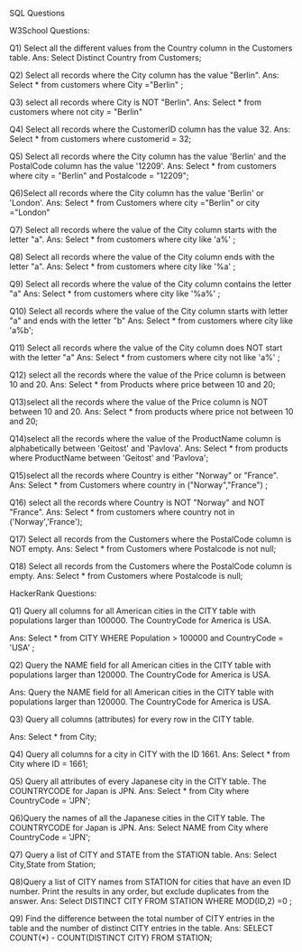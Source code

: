 SQL Questions

W3School Questions:

Q1) Select all the different values from the Country column in the Customers table.
Ans: Select Distinct Country from Customers;

Q2) Select all records where the City column has the value "Berlin".
Ans: Select * from customers where City ="Berlin" ;

Q3) select all records where City is NOT "Berlin".
Ans: Select * from customers where not city = "Berlin"

Q4) Select all records where the CustomerID column has the value 32.
Ans: Select * from customers where customerid = 32;

Q5) Select all records where the City column has the value 'Berlin' and the PostalCode column has the value '12209'.
Ans: Select * from customers where city = "Berlin" and Postalcode = "12209";

Q6)Select all records where the City column has the value 'Berlin' or 'London'.
Ans: Select * from Customers where city ="Berlin" or city ="London"

Q7) Select all records where the value of the City column starts with the letter "a".
Ans: Select * from customers where city like 'a%' ;

Q8) Select all records where the value of the City column ends with the letter "a".
Ans: Select * from customers where city like '%a' ;

Q9) Select all records where the value of the City column contains the letter "a"
Ans: Select * from customers where city like '%a%' ;

Q10) Select all records where the value of the City column starts with letter "a" and ends with the letter "b"
Ans: Select * from customers where city like 'a%b';

Q11) Select all records where the value of the City column does NOT start with the letter "a"
Ans: Select * from customers where city not like 'a%' ;

Q12) select all the records where the value of the Price column is between 10 and 20.
Ans: Select * from Products where price between 10 and 20;

Q13)select all the records where the value of the Price column is NOT between 10 and 20.
Ans: Select * from products where price not between 10 and 20;

Q14)select all the records where the value of the ProductName column is alphabetically between 'Geitost' and 'Pavlova'.
Ans: Select * from products where ProductName  between 'Geitost' and 'Pavlova';

Q15)select all the records where Country is either "Norway" or "France".
Ans: Select * from Customers where country in ("Norway","France") ;

Q16) select all the records where Country is NOT "Norway" and NOT "France".
Ans: Select * from customers where country not in ('Norway','France');

Q17) Select all records from the Customers where the PostalCode column is NOT empty.
Ans: Select * from Customers where Postalcode is not null;

Q18) Select all records from the Customers where the PostalCode column is empty.
Ans: Select * from Customers where Postalcode is  null;



HackerRank Questions:

Q1) Query all columns for all American cities in the CITY table with populations larger than 100000. The CountryCode for America is USA.

Ans: Select * from CITY
WHERE Population > 100000 and CountryCode = 'USA'  ;

Q2) Query the NAME field for all American cities in the CITY table with populations larger than 120000. The CountryCode for America is USA.

Ans: Query the NAME field for all American cities in the CITY table with populations larger than 120000. The CountryCode for America is USA.

Q3) Query all columns (attributes) for every row in the CITY table.

Ans: Select * from City;

Q4) Query all columns for a city in CITY with the ID 1661.
Ans: Select * from City where ID = 1661;

Q5) Query all attributes of every Japanese city in the CITY table. The COUNTRYCODE for Japan is JPN.
Ans: Select * from City where CountryCode = 'JPN';

Q6)Query the names of all the Japanese cities in the CITY table. The COUNTRYCODE for Japan is JPN.
Ans: Select NAME from City where CountryCode = 'JPN';

Q7) Query a list of CITY and STATE from the STATION table.
Ans: Select City,State from Station;

Q8)Query a list of CITY names from STATION for cities that have an even ID number. Print the results in any order, but exclude duplicates from the answer.
Ans: Select DISTINCT CITY FROM STATION 
WHERE MOD(ID,2) =0 ;

Q9) Find the difference between the total number of CITY entries in the table and the number of distinct CITY entries in the table.
Ans: SELECT COUNT(*) - COUNT(DISTINCT CITY)
FROM STATION;






